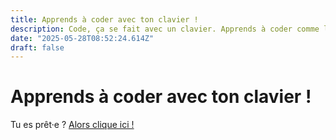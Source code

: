 ```yaml
---
title: Apprends à coder avec ton clavier !
description: Code, ça se fait avec un clavier. Apprends à coder comme les vrai·es professionnel·les.
date: "2025-05-28T08:52:24.614Z"
draft: false
---
```


# Apprends à coder avec ton clavier !

Tu es prêt·e ? [Alors clique ici !](/fr/learn)
